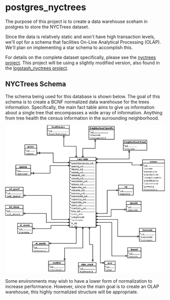 # postgres_nyctrees
The purpose of this project is to create a data warehouse sceham in postgres to store the NYCTrees dataset. 

Since the data is relatively static and won't have high transaction levels, we'll opt for a schema that facilities On-Line Analytical Processing (OLAP). We'll plan on implementing a star schema to accomplish this. 

For details on the complete dataset specifically, please see the [nyctrees project](https://github.com/kbfoerster/nyctrees). This project will be using a slightly modified version, also found in the [logstash_nyctrees project](https://github.com/kbfoerster/logstash_nyctrees). 

## NYCTrees Schema

The schema being used for this database is shown below. The goal of this schema is to create a BCNF normalized data warehouse for the trees information. Specifically, the main fact table aims to give us information about a single tree that encompasses a wide array of information. Anything from tree health the census information in the surrounding neighborhood. 

![NYCTrees Schema](/Images/postgres_schema.png)

Some environments may wish to have a lower form of normalization to increase performance. However, since the main goal is to create an OLAP warehouse, this highly normalized structure will be appropriate. 
